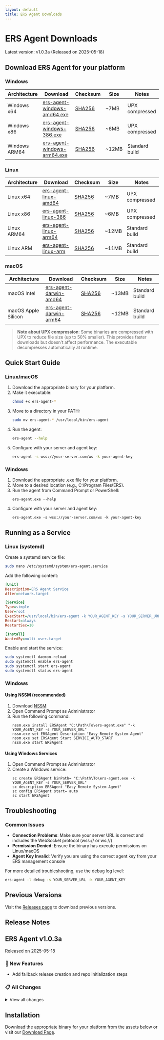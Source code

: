 ```yaml
---
layout: default
title: ERS Agent Downloads
---
```


# ERS Agent Downloads

Latest version: v1.0.3a (Released on 2025-05-18)

## Download ERS Agent for your platform

### Windows

| Architecture | Download | Checksum | Size | Notes |
|-------------|----------|----------|------|-------|
| Windows x64 | [ers-agent-windows-amd64.exe](https://github.com/forewall/ers-release/releases/download/v1.0.3a/ers-agent-windows-amd64.exe) | [SHA256](https://github.com/forewall/ers-release/releases/download/v1.0.3a/ers-agent-windows-amd64.exe.sha256) | ~7MB | UPX compressed |
| Windows x86 | [ers-agent-windows-386.exe](https://github.com/forewall/ers-release/releases/download/v1.0.3a/ers-agent-windows-386.exe) | [SHA256](https://github.com/forewall/ers-release/releases/download/v1.0.3a/ers-agent-windows-386.exe.sha256) | ~6MB | UPX compressed |
| Windows ARM64 | [ers-agent-windows-arm64.exe](https://github.com/forewall/ers-release/releases/download/v1.0.3a/ers-agent-windows-arm64.exe) | [SHA256](https://github.com/forewall/ers-release/releases/download/v1.0.3a/ers-agent-windows-arm64.exe.sha256) | ~12MB | Standard build |

### Linux

| Architecture | Download | Checksum | Size | Notes |
|-------------|----------|----------|------|-------|
| Linux x64 | [ers-agent-linux-amd64](https://github.com/forewall/ers-release/releases/download/v1.0.3a/ers-agent-linux-amd64) | [SHA256](https://github.com/forewall/ers-release/releases/download/v1.0.3a/ers-agent-linux-amd64.sha256) | ~7MB | UPX compressed |
| Linux x86 | [ers-agent-linux-386](https://github.com/forewall/ers-release/releases/download/v1.0.3a/ers-agent-linux-386) | [SHA256](https://github.com/forewall/ers-release/releases/download/v1.0.3a/ers-agent-linux-386.sha256) | ~6MB | UPX compressed |
| Linux ARM64 | [ers-agent-linux-arm64](https://github.com/forewall/ers-release/releases/download/v1.0.3a/ers-agent-linux-arm64) | [SHA256](https://github.com/forewall/ers-release/releases/download/v1.0.3a/ers-agent-linux-arm64.sha256) | ~12MB | Standard build |
| Linux ARM | [ers-agent-linux-arm](https://github.com/forewall/ers-release/releases/download/v1.0.3a/ers-agent-linux-arm) | [SHA256](https://github.com/forewall/ers-release/releases/download/v1.0.3a/ers-agent-linux-arm.sha256) | ~11MB | Standard build |

### macOS

| Architecture | Download | Checksum | Size | Notes |
|-------------|----------|----------|------|-------|
| macOS Intel | [ers-agent-darwin-amd64](https://github.com/forewall/ers-release/releases/download/v1.0.3a/ers-agent-darwin-amd64) | [SHA256](https://github.com/forewall/ers-release/releases/download/v1.0.3a/ers-agent-darwin-amd64.sha256) | ~13MB | Standard build |
| macOS Apple Silicon | [ers-agent-darwin-arm64](https://github.com/forewall/ers-release/releases/download/v1.0.3a/ers-agent-darwin-arm64) | [SHA256](https://github.com/forewall/ers-release/releases/download/v1.0.3a/ers-agent-darwin-arm64.sha256) | ~12MB | Standard build |

> **Note about UPX compression**: Some binaries are compressed with UPX to reduce file size (up to 50% smaller). This provides faster downloads but doesn't affect performance. The executable decompresses automatically at runtime.

## Quick Start Guide

### Linux/macOS

1. Download the appropriate binary for your platform.
2. Make it executable:
   ```bash
   chmod +x ers-agent-*
   ```
3. Move to a directory in your PATH:
   ```bash
   sudo mv ers-agent-* /usr/local/bin/ers-agent
   ```
4. Run the agent:
   ```bash
   ers-agent --help
   ```
5. Configure with your server and agent key:
   ```bash
   ers-agent -s wss://your-server.com/ws -k your-agent-key
   ```

### Windows

1. Download the appropriate .exe file for your platform.
2. Move to a desired location (e.g., C:\Program Files\ERS).
3. Run the agent from Command Prompt or PowerShell:
   ```
   ers-agent.exe --help
   ```
4. Configure with your server and agent key:
   ```
   ers-agent.exe -s wss://your-server.com/ws -k your-agent-key
   ```

## Running as a Service

### Linux (systemd)

Create a systemd service file:

```bash
sudo nano /etc/systemd/system/ers-agent.service
```

Add the following content:

```ini
[Unit]
Description=ERS Agent Service
After=network.target

[Service]
Type=simple
User=root
ExecStart=/usr/local/bin/ers-agent -k YOUR_AGENT_KEY -s YOUR_SERVER_URL
Restart=always
RestartSec=10

[Install]
WantedBy=multi-user.target
```

Enable and start the service:

```bash
sudo systemctl daemon-reload
sudo systemctl enable ers-agent
sudo systemctl start ers-agent
sudo systemctl status ers-agent
```

### Windows

#### Using NSSM (recommended)

1. Download [NSSM](https://nssm.cc/)
2. Open Command Prompt as Administrator
3. Run the following command:
   ```
   nssm.exe install ERSAgent "C:\Path\To\ers-agent.exe" "-k YOUR_AGENT_KEY -s YOUR_SERVER_URL"
   nssm.exe set ERSAgent Description "Easy Remote System Agent"
   nssm.exe set ERSAgent Start SERVICE_AUTO_START
   nssm.exe start ERSAgent
   ```

#### Using Windows Services

1. Open Command Prompt as Administrator
2. Create a Windows service:
   ```
   sc create ERSAgent binPath= "C:\Path\To\ers-agent.exe -k YOUR_AGENT_KEY -s YOUR_SERVER_URL"
   sc description ERSAgent "Easy Remote System Agent"
   sc config ERSAgent start= auto
   sc start ERSAgent
   ```

## Troubleshooting

### Common Issues

- **Connection Problems**: Make sure your server URL is correct and includes the WebSocket protocol (wss:// or ws://)
- **Permission Denied**: Ensure the binary has execute permissions on Linux/macOS
- **Agent Key Invalid**: Verify you are using the correct agent key from your ERS management console

For more detailed troubleshooting, use the debug log level:

```bash
ers-agent -l debug -s YOUR_SERVER_URL -k YOUR_AGENT_KEY
```

## Previous Versions

Visit the [Releases page](https://github.com/forewall/ers-release/releases) to download previous versions.

## Release Notes

## ERS Agent v1.0.3a

Released on 2025-05-18

### 🚀 New Features

- Add fallback release creation and repo initialization steps

### 📋 All Changes

<details>
<summary>View all changes</summary>

- Add fallback release creation and repo initialization steps (af84f11)
- Add GitHub Actions workflow for release and deployment (bd21f34)
- Update default branch detection in CI workflow (c5b76d3)
</details>

## Installation

Download the appropriate binary for your platform from the assets below or visit our [Download Page](https://forewall.github.io/ers-release/).
